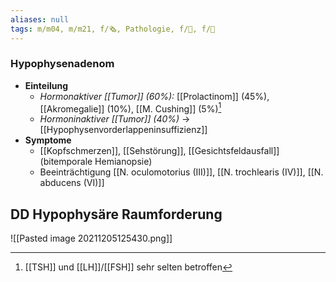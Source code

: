```yaml
---
aliases: null
tags: m/m04, m/m21, f/🗞️, Pathologie, f/🦀, f/🧠
---
```

### Hypophysenadenom
- **Einteilung**
	- *Hormonaktiver [[Tumor]] (60%):* [[Prolactinom]] (45%), [[Akromegalie]] (10%), [[M. Cushing]] (5%)[^2]
	- *Hormoninaktiver [[Tumor]] (40%)* → [[Hypophysenvorderlappeninsuffizienz]]
- **Symptome**
	- [[Kopfschmerzen]], [[Sehstörung]], [[Gesichtsfeldausfall]] (bitemporale Hemianopsie)
	- Beeinträchtigung [[N. oculomotorius (III)]], [[N. trochlearis (IV)]], [[N. abducens (VI)]]

## DD Hypophysäre Raumforderung
![[Pasted image 20211205125430.png]]

[^1]: Betrifft in absteigender Reihenfolge: Somatotrope > Gonadotrope > Thyreotrope > Corticotrope Achse
[^2]: [[TSH]] und [[LH]]/[[FSH]] sehr selten betroffen
